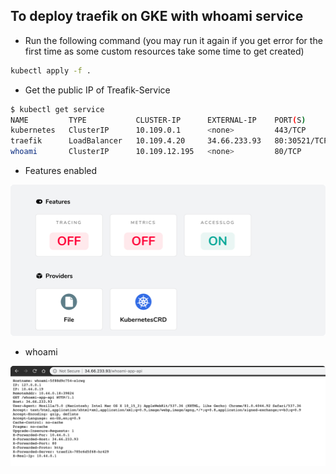 ## To deploy traefik on GKE with whoami service


- Run the following command (you may run it again if you get error for the first time as some
custom resources take some time to get created)

```bash
kubectl apply -f .
```

- Get the public IP of Treafik-Service
```bash
$ kubectl get service
NAME         TYPE           CLUSTER-IP      EXTERNAL-IP    PORT(S)                                     AGE
kubernetes   ClusterIP      10.109.0.1      <none>         443/TCP                                     179m
traefik      LoadBalancer   10.109.4.20     34.66.233.93   80:30521/TCP,443:32062/TCP,8080:30299/TCP   2m26s
whoami       ClusterIP      10.109.12.195   <none>         80/TCP                                      2m25s                      84s
```



- Features enabled

![](.ReadMe_images/features-enabled-in-toml-inside-configMap.png)


- whoami
    
![](.ReadMe_images/whoami-service.png)